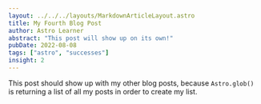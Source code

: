 ```yaml
---
layout: ../../../layouts/MarkdownArticleLayout.astro
title: My Fourth Blog Post
author: Astro Learner
abstract: "This post will show up on its own!"
pubDate: 2022-08-08
tags: ["astro", "successes"]
insight: 2
---
```


This post should show up with my other blog posts, because `Astro.glob()` is returning a list of all my posts in order to create my list.

